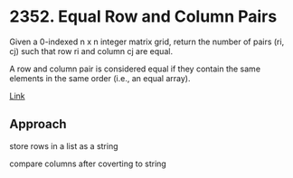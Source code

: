# 2352. Equal Row and Column Pairs

Given a 0-indexed n x n integer matrix grid, return the number of pairs (ri, cj) such that row ri and column cj are equal.

A row and column pair is considered equal if they contain the same elements in the same order (i.e., an equal array).

[Link](https://leetcode.com/problems/equal-row-and-column-pairs/description/)

## Approach
store rows in a list as a string

compare columns after coverting to string